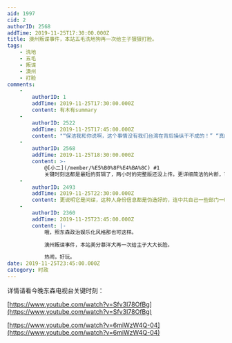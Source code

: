 ```yaml
---
aid: 1997
cid: 2
authorID: 2568
addTime: 2019-11-25T17:30:00.000Z
title: 澳州叛谍事件，本站五毛洗地狗再一次给主子狠狠打脸。
tags:
    - 洗地
    - 五毛
    - 叛谍
    - 澳州
    - 打脸
comments:
    -
        authorID: 1
        addTime: 2019-11-25T17:30:00.000Z
        content: 有木有summary
    -
        authorID: 2522
        addTime: 2019-11-25T17:45:00.000Z
        content: "“保洁我和你说啊，这个事情没有我们台湾在背后操纵干不成的！” “真的假的！？”\n\n我发现这是一个可以发语音的论坛\U0001F602"
    -
        authorID: 2568
        addTime: 2019-11-25T18:30:00.000Z
        content: >-
            @[小二](/member/%E5%B0%8F%E4%BA%8C) #1
            关键时刻这都是最短的剪辑了，两小时的完整版还没上传。更详细简洁的片断，可以找下昨天的港台新闻看看。[https://www.msn.com/zh-tw/news/national/%E7%8E%8B%E7%AB%8B%E5%BC%B7%E5%8F%AA%E6%98%AF%E5%8C%96%E5%90%8D-%E4%BB%96%E4%B8%AD%E5%85%B1%E6%88%90%E5%9C%8B%E9%9A%9B%E9%A8%99%E5%AD%90/ar-BBXhofQ](https://www.msn.com/zh-tw/news/national/%E7%8E%8B%E7%AB%8B%E5%BC%B7%E5%8F%AA%E6%98%AF%E5%8C%96%E5%90%8D-%E4%BB%96%E4%B8%AD%E5%85%B1%E6%88%90%E5%9C%8B%E9%9A%9B%E9%A8%99%E5%AD%90/ar-BBXhofQ)
    -
        authorID: 2493
        addTime: 2019-11-25T22:30:00.000Z
        content: 更说明它是间谍，这种人身份信息都是伪造好的，连中共自己一些部门一时不做好沟通都没搞明白
    -
        authorID: 2360
        addTime: 2019-11-25T23:45:00.000Z
        content: |-
            哦，照东森政治娱乐化风格那也可这样。

            澳州叛谍事件，本站美分慕洋犬再一次给主子大大长脸。

            热闹，好玩。
date: 2019-11-25T23:45:00.000Z
category: 时政
---
```


详情请看今晚东森电视台关键时刻：

[https://www.youtube.com/watch?v=Sfv3I78OfBg](https://www.youtube.com/watch?v=Sfv3I78OfBg)

[https://www.youtube.com/watch?v=6miWzW4Q-04](https://www.youtube.com/watch?v=6miWzW4Q-04)
